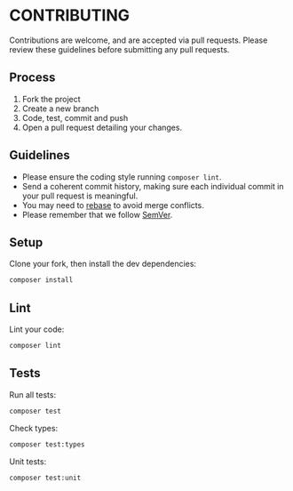 # CONTRIBUTING

Contributions are welcome, and are accepted via pull requests.
Please review these guidelines before submitting any pull requests.

## Process

1. Fork the project
1. Create a new branch
1. Code, test, commit and push
1. Open a pull request detailing your changes.

## Guidelines

-   Please ensure the coding style running `composer lint`.
-   Send a coherent commit history, making sure each individual commit in your pull request is meaningful.
-   You may need to [rebase](https://git-scm.com/book/en/v2/Git-Branching-Rebasing) to avoid merge conflicts.
-   Please remember that we follow [SemVer](http://semver.org/).

## Setup

Clone your fork, then install the dev dependencies:

```bash
composer install
```

## Lint

Lint your code:

```bash
composer lint
```

## Tests

Run all tests:

```bash
composer test
```

Check types:

```bash
composer test:types
```

Unit tests:

```bash
composer test:unit
```
